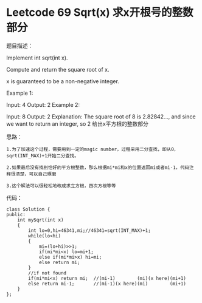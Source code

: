 # Leetcode 69 Sqrt(x) 求x开根号的整数部分
题目描述：

Implement int sqrt(int x).

Compute and return the square root of x.

x is guaranteed to be a non-negative integer.

Example 1:

Input: 4
Output: 2
Example 2:

Input: 8
Output: 2
Explanation: The square root of 8 is 2.82842..., and since we want to return an integer, so 2
给出x平方根的整数部分

思路：

    1.为了加速这个过程，需要用到一定的magic number，过程采用二分查找，即从0，sqrt(INT_MAX)+1开始二分查找。

    2.如果最后没有找到恰好的平方根整数，那么根据mi*mi和x的位置返回mi或者mi-1，代码注释很清楚，可以自己琢磨

    3.这个解法可以很轻松地改成求立方根，四次方根等等

代码：

```
class Solution {  
public:  
    int mySqrt(int x)   
    {  
        int lo=0,hi=46341,mi;//46341=sqrt(INT_MAX)+1;  
        while(lo<hi)  
        {  
            mi=(lo+hi)>>1;  
            if(mi*mi<x) lo=mi+1;  
            else if(mi*mi>x) hi=mi;  
            else return mi;  
        }  
        //if not found  
        if(mi*mi<x) return mi;  //(mi-1)        (mi)(x here)(mi+1)  
        else return mi-1;       //(mi-1)(x here)(mi)        (mi+1)  
    }  
};  
```
